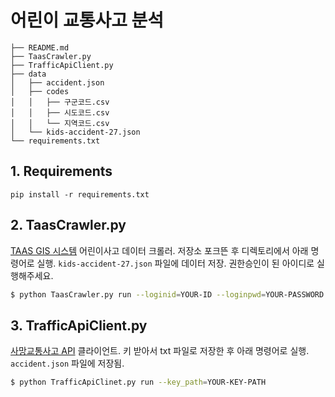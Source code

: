 # 어린이 교통사고 분석

```
├── README.md
├── TaasCrawler.py
├── TrafficApiClient.py
├── data
│   ├── accident.json
│   ├── codes
│   │   ├── 구군코드.csv
│   │   ├── 시도코드.csv
│   │   └── 지역코드.csv
│   └── kids-accident-27.json
└── requirements.txt
```

## 1. Requirements

```
pip install -r requirements.txt
```

## 2. TaasCrawler.py

[TAAS GIS 시스템](http://taas.koroad.or.kr/gis/mcm/mcl/initMap.do?menuId=GIS_GMP_STS_RSN) 어린이사고 데이터 크롤러. 저장소 포크뜬 후 디렉토리에서 아래 명령어로 실행. `kids-accident-27.json` 파일에 데이터 저장. 권한승인이 된 아이디로 실행해주세요.

```bash
$ python TaasCrawler.py run --loginid=YOUR-ID --loginpwd=YOUR-PASSWORD 
```

## 3. TrafficApiClient.py

[사망교통사고 API](https://www.data.go.kr/data/15059126/openapi.do) 클라이언트. 키 받아서 txt 파일로 저장한 후 아래 명령어로 실행. `accident.json` 파일에 저장됨.

```bash
$ python TrafficApiClinet.py run --key_path=YOUR-KEY-PATH
```